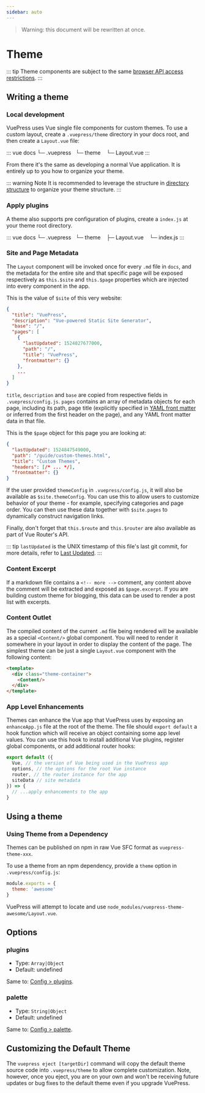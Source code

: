 ```yaml
---
sidebar: auto
---
```


> Warning: this document will be rewritten at once.

# Theme

::: tip
Theme components are subject to the same [browser API access restrictions](./using-vue.md#browser-api-access-restrictions).
:::

## Writing a theme

### Local development

VuePress uses Vue single file components for custom themes. To use a custom layout, create a `.vuepress/theme` directory in your docs root, and then create a `Layout.vue` file:

::: vue
docs
└─ .vuepress
   └─ theme
      └─ Layout.vue
:::

From there it's the same as developing a normal Vue application. It is entirely up to you how to organize your theme.

::: warning Note
It is recommended to leverage the structure in [directory structure](../guide/directory-structure.md) to organize your theme structure.
:::

### Apply plugins

A theme also supports pre configuration of plugins, create a `index.js` at your theme root directory.

::: vue
docs
└─ .vuepress
   └─ theme
      ├─ Layout.vue
      └─ index.js
:::

### Site and Page Metadata

The `Layout` component will be invoked once for every `.md` file in `docs`, and the metadata for the entire site and that specific page will be exposed respectively as `this.$site` and `this.$page` properties which are injected into every component in the app.

This is the value of `$site` of this very website:

``` json
{
  "title": "VuePress",
  "description": "Vue-powered Static Site Generator",
  "base": "/",
  "pages": [
    {
      "lastUpdated": 1524027677000,
      "path": "/",
      "title": "VuePress",
      "frontmatter": {}
    },
    ...
  ]
}
```

`title`, `description` and `base` are copied from respective fields in `.vuepress/config.js`. `pages` contains an array of metadata objects for each page, including its path, page title (explicitly specified in [YAML front matter](./markdown.md#front-matter) or inferred from the first header on the page), and any YAML front matter data in that file.

This is the `$page` object for this page you are looking at:

``` json
{
  "lastUpdated": 1524847549000,
  "path": "/guide/custom-themes.html",
  "title": "Custom Themes",
  "headers": [/* ... */],
  "frontmatter": {}
}
```

If the user provided `themeConfig` in `.vuepress/config.js`, it will also be available as `$site.themeConfig`. You can use this to allow users to customize behavior of your theme - for example, specifying categories and page order. You can then use these data together with `$site.pages` to dynamically construct navigation links.

Finally, don't forget that `this.$route` and `this.$router` are also available as part of Vue Router's API.

::: tip
  `lastUpdated` is the UNIX timestamp of this file's last git commit, for more details, refer to [Last Updated](../theme/default-theme-config/README.md#last-updated).
:::

### Content Excerpt

If a markdown file contains a `<!-- more -->` comment, any content above the comment will be extracted and exposed as `$page.excerpt`. If you are building custom theme for blogging, this data can be used to render a post list with excerpts.

### Content Outlet

The compiled content of the current `.md` file being rendered will be available as a special `<Content/>` global component. You will need to render it somewhere in your layout in order to display the content of the page. The simplest theme can be just a single `Layout.vue` component with the following content:

``` html
<template>
  <div class="theme-container">
    <Content/>
  </div>
</template>
```

### App Level Enhancements

Themes can enhance the Vue app that VuePress uses by exposing an `enhanceApp.js` file at the root of the theme. The file should `export default` a hook function which will receive an object containing some app level values. You can use this hook to install additional Vue plugins, register global components, or add additional router hooks:

``` js
export default ({
  Vue, // the version of Vue being used in the VuePress app
  options, // the options for the root Vue instance
  router, // the router instance for the app
  siteData // site metadata
}) => {
  // ...apply enhancements to the app
}
```

## Using a theme

### Using Theme from a Dependency

Themes can be published on npm in raw Vue SFC format as `vuepress-theme-xxx`.

To use a theme from an npm dependency, provide a `theme` option in `.vuepress/config.js`:

``` js
module.exports = {
  theme: 'awesome'
}
```

VuePress will attempt to locate and use `node_modules/vuepress-theme-awesome/Layout.vue`.

## Options

### plugins

- Type: `Array|Object`
- Default: undefined

Same to: [Config > plugins](../config/README.md#plugins).

### palette

- Type: `String|Object`
- Default: undefined

Same to: [Config > palette](../config/README.md#palette).

## Customizing the Default Theme

The `vuepress eject [targetDir]` command will copy the default theme source code into `.vuepress/theme` to allow complete customization. Note, however, once you eject, you are on your own and won't be receiving future updates or bug fixes to the default theme even if you upgrade VuePress.

